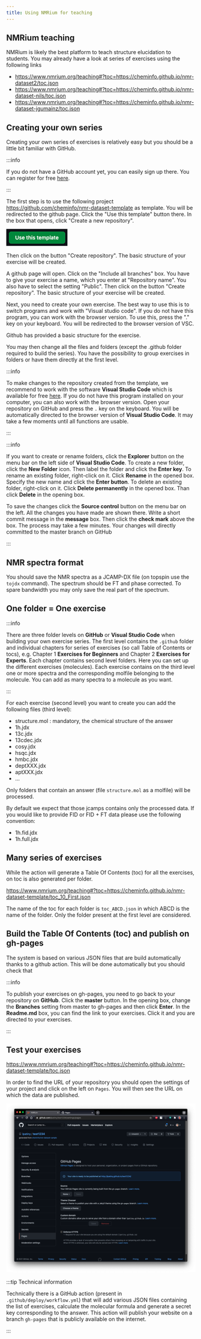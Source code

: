 ```yaml
---
title: Using NMRium for teaching
---
```


## NMRium teaching

NMRium is likely the best platform to teach structure elucidation to students. You may already have a look at series of exercises using the following links

- https://www.nmrium.org/teaching#?toc=https://cheminfo.github.io/nmr-dataset2/toc.json
- https://www.nmrium.org/teaching#?toc=https://cheminfo.github.io/nmr-dataset-nils/toc.json
- https://www.nmrium.org/teaching#?toc=https://cheminfo.github.io/nmr-dataset-jgumainz/toc.json

## Creating your own series

Creating your own series of exercises is relatively easy but you should be a little bit familiar with GitHub.

:::info 

If you do not have a GitHub account yet, you can easily sign up there. You can register for free [here](https://github.com/signup).

:::

The first step is to use the following project https://github.com/cheminfo/nmr-dataset-template as template. You will be redirected to the github page. Click the "Use this template" button there. In the box that opens, click "Create a new repository".

![use as template](images/use_this_template.png)

Then click on the button "Create repository". The basic structure of your exercise will be created. 

A github page will open.  Click on the "Include all branches" box. You have to give your exercise a name, which you enter at "Repository name". You also have to select the setting "Public". Then click on the button "Create repository". The basic structure of your exercise will be created. 

Next, you need to create your own exercise. The best way to use this is to switch programs and work with "Visual studio code". If you do not have this program, you can work with the browser version. To use this, press the "." key on your keyboard. You will be redirected to the browser version of VSC.

Github has provided a basic structure for the exercise. 

You may then change all the files and folders (except the .github folder required to build the series). You have the possibility to group exercises in folders or have them directly at the first level.

:::info

To make changes to the repository created from the template, we recommend to work with the software **Visual Studio Code** which is available for free [here](https://code.visualstudio.com/). If you do not have this program installed on your computer, you can also work with the browser version. Open your repository on GitHub and press the `.` key on the keyboard. You will be automatically directed to the browser version of **Visual Studio Code**. It may take a few moments until all functions are usable. 

:::

:::info

If you want to create or rename folders, click the **Explorer** button on the menu bar on the left side of **Visual Studio Code**. To create a new folder, click the **New Folder** icon. Then label the folder and click the **Enter key**. To rename an existing folder, right-click on it. Click **Rename** in the opened box. Specify the new name and click the **Enter button**. To delete an existing folder, right-click on it. Click **Delete permanently** in the opened box. Than click **Delete** in the opening box.

To save the changes click the **Source control** button on the menu bar on the left. All the changes you have made are shown there. Write a short commit message in the **message** box. Then click the **check mark** above the box. The process may take a few minutes. Your changes will directly committed to the master branch on GitHub

:::

## NMR spectra format

You should save the NMR spectra as a JCAMP-DX file (on topspin use the `tojdx` command). The spectrum should be FT and phase corrected. To spare bandwidth you may only save the real part of the spectrum.

## One folder = One exercise

:::info

There are three folder levels on **GitHub** or **Visual Studio Code** when building your own exercise series. The first level contains the `.github` folder and individual chapters for series of exercises (so call Table of Contents or tocs), e.g. Chapter 1 **Exercises for Beginners** and Chapter 2 **Exercises for Experts**. Each chapter contains second level folders. Here you can set up the different exercises (molecules). Each exercise contains on the third level one or more spectra and the corresponding molfile belonging to the molecule. You can add as many spectra to a molecule as you want. 

:::

For each exercise (second level) you want to create you can add the following files (third level):

- structure.mol : mandatory, the chemical structure of the answer
- 1h.jdx
- 13c.jdx
- 13cdec.jdx
- cosy.jdx
- hsqc.jdx
- hmbc.jdx
- deptXXX.jdx
- aptXXX.jdx
- ...

Only folders that contain an answer (file `structure.mol` as a molfile) will be processed.

By default we expect that those jcamps contains only the processed data. If you would like to provide FID or FID + FT data please use the following convention:

- 1h.fid.jdx
- 1h.full.jdx


## Many series of exercises

While the action will generate a Table Of Contents (toc) for all the exercises, on toc is also generated per folder.

https://www.nmrium.org/teaching#?toc=https://cheminfo.github.io/nmr-dataset-template/toc_10_First.json

The name of the toc for each folder is `toc_ABCD.json` in which ABCD is the name of the folder. Only the folder present at the first level are considered.


## Build the Table Of Contents (toc) and publish on gh-pages

The system is based on various JSON files that are build automatically thanks to a github action. This will be done automatically but you should check that

:::info

To publish your exercises on gh-pages, you need to go back to your repository on **GitHub**. Click the **master** button. In the opening box, change the **Branches** setting from master to gh-pages and then click **Enter**. In the **Readme.md** box, you can find the link to your exercises. Click it and you are directed to your exercises. 

:::

## Test your exercises

https://www.nmrium.org/teaching#?toc=https://cheminfo.github.io/nmr-dataset-template/toc.json

In order to find the URL of your repository you should open the settings of your project and click on the left on `Pages`. You will then see the URL on which the data are published.

![Project settings](images/project_settings.png)

:::tip Technical information

Technically there is a GitHub action (present in `.github/deploy/workflow.yml`) that will add various JSON files containing the list of exercises, calculate the molecular formula and generate a secret key corresponding to the answer. This action will publish your website on a branch `gh-pages` that is publicly available on the internet.

:::

